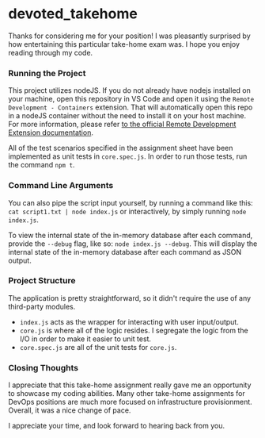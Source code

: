 # devoted_takehome

Thanks for considering me for your position!  I was pleasantly surprised by how entertaining this particular take-home exam was.  I hope you enjoy reading through my code.

### Running the Project ###

This project utilizes nodeJS. If you do not already have nodejs installed on your machine, open this repository in VS Code and open it using the `Remote Development - Containers` extension. That will automatically open this repo in a nodeJS container without the need to install it on your host machine.  For more information, please refer [to the official Remote Development Extension documentation](https://code.visualstudio.com/docs/remote/containers#:~:text=The%20Visual%20Studio%20Code%20Remote,Studio%20Code's%20full%20feature%20set.).

All of the test scenarios specified in the assignment sheet have been implemented as unit tests in `core.spec.js`.  In order to run those tests, run the command `npm t`.

### Command Line Arguments ###

You can also pipe the script input yourself, by running a command like this: `cat script1.txt | node index.js` or interactively, by simply running `node index.js`.

To view the internal state of the in-memory database after each command, provide the `--debug` flag, like so: `node index.js --debug`.  This will display the internal state of the in-memory database after each command as JSON output.

### Project Structure ###

The application is pretty straightforward, so it didn't require the use of any third-party modules. 

- `index.js` acts as the wrapper for interacting with user input/output.
- `core.js` is where all of the logic resides.  I segregate the logic from the I/O in order to make it easier to unit test.
- `core.spec.js` are all of the unit tests for `core.js`.

### Closing Thoughts ###

I appreciate that this take-home assignment really gave me an opportunity to showcase my coding abilities.  Many other take-home assignments for DevOps positions are much more focused on infrastructure provisionment.  Overall, it was a nice change of pace.

I appreciate your time, and look forward to hearing back from you.